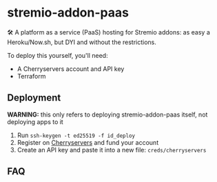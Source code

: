 # stremio-addon-paas
🛠️ A platform as a service (PaaS) hosting for Stremio addons: as easy a Heroku/Now.sh, but DYI and without the restrictions.

To deploy this yourself, you'll need:

* A Cherryservers account and API key
* Terraform

## Deployment

**WARNING:** this only refers to deploying stremio-addon-paas itself, not deploying apps to it

1. Run `ssh-keygen -t ed25519 -f id_deploy`
2. Register on [Cherryservers](cherryservers.com) and fund your account
3. Create an API key and paste it into a new file: `creds/cherryservers`

## FAQ


